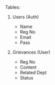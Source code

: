 Tables:
1. Users (Auth)
    - Name
    - Reg No
    - Email
    - Pass

2. Grievances (User)
    - Reg No
    - Content
    - Related Dept
    - Status
